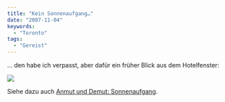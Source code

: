 ```yaml
---
title: "Kein Sonnenaufgang…"
date: "2007-11-04"
keywords:
  - "Toronto"
tags:
  - "Gereist"
---
```


… den habe ich verpasst, aber dafür ein früher Blick aus dem Hotelfenster:

![](/img/codecandies/hotelfenster.jpg)

Siehe dazu auch [Anmut und Demut: Sonnenaufgang](http://anmutunddemut.de/2007/11/03/sonnenaufgang-125/).
